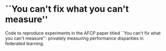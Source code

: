 # ``You can't fix what you can't measure''
Code to reproduce experiments in the AFCP paper titled ``You can't fix what you can't measure'': privately measuring performance disparities in federated learning.


